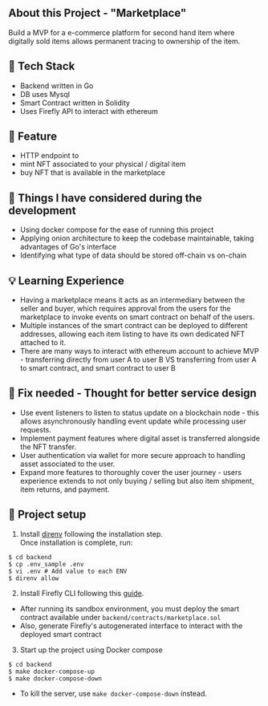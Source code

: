 ## About this Project - "Marketplace"
Build a MVP for a e-commerce platform for second hand item where digitally sold items allows permanent tracing to ownership of the item.

## 🥞 Tech Stack
- Backend written in Go 
- DB uses Mysql
- Smart Contract written in Solidity 
- Uses Firefly API to interact with ethereum

## 🎁 Feature
- HTTP endpoint to
 - mint NFT associated to your physical / digital item 
 - buy NFT that is available in the marketplace

## 🎡 Things I have considered during the development
- Using docker compose for the ease of running this project
- Applying onion architecture to keep the codebase maintainable, taking advantages of Go's interface 
- Identifying what type of data should be stored off-chain vs on-chain

## 💡 Learning Experience
- Having a marketplace means it acts as an intermediary between the seller and buyer, which requires approval from the users for the marketplace to invoke events on smart contract on behalf of the users. 
- Multiple instances of the smart contract can be deployed to different addresses, allowing each item listing to have its own dedicated NFT attached to it.
- There are many ways to interact with ethereum account to achieve MVP - transferring directly from user A to user B VS transferring from user A to smart contract, and smart contract to user B 

## 🚧 Fix needed - Thought for better service design 
- Use event listeners to listen to status update on a blockchain node - this allows asynchronously handling event update while processing user requests.
- Implement payment features where digital asset is transferred alongside the NFT transfer.
- User authentication via wallet for more secure approach to handling asset associated to the user. 
- Expand more features to thoroughly cover the user journey - users experience extends to not only buying / selling but also item shipment, item returns, and payment.

## 🚀 Project setup
1. Install [direnv](https://github.com/direnv/direnv#install) following the installation step. <br>
Once installation is complete, run:
```shell
$ cd backend 
$ cp .env_sample .env 
$ vi .env # Add value to each ENV 
$ direnv allow 
```

2. Install Firefly CLI following this [guide](https://hyperledger.github.io/firefly/gettingstarted/).
- After running its sandbox environment, you must deploy the smart contract available under `backend/contracts/marketplace.sol`
- Also, generate Firefly's autogenerated interface to interact with the deployed smart contract 

3. Start up the project using Docker compose 
```shell 
$ cd backend 
$ make docker-compose-up 
$ make docker-compose-down 
```
- To kill the server, use `make docker-compose-down` instead.